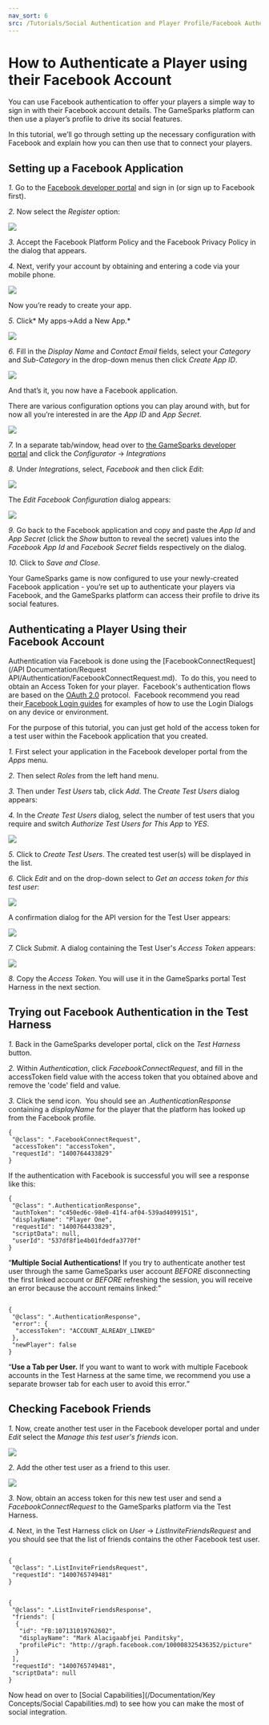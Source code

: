 ```yaml
---
nav_sort: 6
src: /Tutorials/Social Authentication and Player Profile/Facebook Authentication.md
---
```


# How to Authenticate a Player using their Facebook Account

You can use Facebook authentication to offer your players a simple way to sign in with their Facebook account details. The GameSparks platform can then use a player’s profile to drive its social features.

In this tutorial, we’ll go through setting up the necessary configuration with Facebook and explain how you can then use that to connect your players.

## Setting up a Facebook Application

*1.* Go to the [Facebook developer portal](https://developers.facebook.com/) and sign in (or sign up to Facebook first).

*2.* Now select the *Register* option:

![](img/AuthFB/24.jpg)

*3.* Accept the Facebook Platform Policy and the Facebook Privacy Policy in the dialog that appears.

*4.* Next, verify your account by obtaining and entering a code via your mobile phone.

![](img/AuthFB/25.jpg)

Now you’re ready to create your app.

*5.* Click* My apps->Add a New App.*

![](img/AuthFB/26.jpg)

*6.* Fill in the *Display Name* and *Contact Email* fields, select your *Category* and *Sub-Category* in the drop-down menus then click *Create App ID*.

![](img/AuthFB/27.jpg)

And that’s it, you now have a Facebook application.

There are various configuration options you can play around with, but for now all you’re interested in are the *App ID* and *App Secret*.

![](img/AuthFB/28.jpg)

*7.* In a separate tab/window, head over to [the GameSparks developer portal](https://portal.gamesparks.net/) and click the *Configurator* -> *Integrations*

*8.* Under *Integrations*, select, *Facebook* and then click *Edit*:

![](img/AuthFB/33.png)

The *Edit Facebook Configuration* dialog appears:

![](img/AuthFB/34.png)


*9.* Go back to the Facebook application and copy and paste the *App Id* and *App Secret* (click the *Show* button to reveal the secret) values into the *Facebook App Id* and *Facebook Secret* fields respectively on the dialog.

*10.* Click to *Save and Close*.

Your GameSparks game is now configured to use your newly-created Facebook application - you’re set up to authenticate your players via Facebook, and the GameSparks platform can access their profile to drive its social features.

## Authenticating a Player Using their Facebook Account

Authentication via Facebook is done using the [FacebookConnectRequest](/API Documentation/Request API/Authentication/FacebookConnectRequest.md).  To do this, you need to obtain an Access Token for your player.  Facebook's authentication flows are based on the [OAuth 2.0](http://tools.ietf.org/html/draft-ietf-oauth-v2) protocol.  Facebook recommend you read their[ Facebook Login guides](https://developers.facebook.com/docs/facebook-login/) for examples of how to use the Login Dialogs on any device or environment.

For the purpose of this tutorial, you can just get hold of the access token for a test user within the Facebook application that you created.

*1.* First select your application in the Facebook developer portal from the *Apps* menu.

*2.* Then select *Roles* from the left hand menu.

*3.* Then under *Test Users* tab, click *Add*. The *Create Test Users* dialog appears:

*4.* In the *Create Test Users* dialog, select the number of test users that you require and switch *Authorize Test Users for This App* to *YES*.

![](img/AuthFB/30.jpg)

*5.* Click to *Create Test Users*. The created test user(s) will be displayed in the list.

*6.* Click *Edit* and on the drop-down select to *Get an access token for this test user*:

![](img/AuthFB/31.jpg)

A confirmation dialog for the API version for the Test User appears:

![](img/AuthFB/35.png)

*7.* Click *Submit*. A dialog containing the Test User's *Access Token* appears:

![](img/AuthFB/10.png)

*8.* Copy the *Access Token*. You will use it in the GameSparks portal Test Harness in the next section.

## Trying out Facebook Authentication in the Test Harness

*1.* Back in the GameSparks developer portal, click on the *Test Harness* button.

*2.* Within *Authentication*, click *FacebookConnectRequest*, and fill in the accessToken field value with the access token that you obtained above and remove the 'code' field and value.

*3.* Click the send icon.  You should see an *.AuthenticationResponse* containing a *displayName* for the player that the platform has looked up from the Facebook profile.

```    
{
 "@class": ".FacebookConnectRequest",
 "accessToken": "accessToken",
 "requestId": "1400764433829"
}
```  

If the authentication with Facebook is successful you will see a response like this:

```    
{
 "@class": ".AuthenticationResponse",
 "authToken": "c450ed6c-98e0-41f4-af04-539ad4099151",
 "displayName": "Player One",
 "requestId": "1400764433829",
 "scriptData": null,
 "userId": "537df8f1e4b01fdedfa3770f"
}

```

<q>**Multiple Social Authentications!** If you try to authenticate another test user through the same GameSparks user account *BEFORE* disconnecting the first linked account or *BEFORE* refreshing the session, you will receive an error because the account remains linked:</q>

```

{
 "@class": ".AuthenticationResponse",
 "error": {
  "accessToken": "ACCOUNT_ALREADY_LINKED"
 },
 "newPlayer": false
}

```

<q>**Use a Tab per User.** If you want to want to work with multiple Facebook accounts in the Test Harness at the same time, we recommend you use a separate browser tab for each user to avoid this error.</q>

## Checking Facebook Friends

*1.* Now, create another test user in the Facebook developer portal and under *Edit* select the *Manage this test user's friends* icon.

![](img/AuthFB/32.jpg)

*2.* Add the other test user as a friend to this user.

![](img/AuthFB/16.png)

*3.* Now, obtain an access token for this new test user and send a *FacebookConnectRequest* to the GameSparks platform via the Test Harness.

*4.* Next, in the Test Harness click on *User* -> *ListInviteFriendsRequest* and you should see that the list of friends contains the other Facebook test user.

```

{
 "@class": ".ListInviteFriendsRequest",
 "requestId": "1400765749481"
}

```

```

{
 "@class": ".ListInviteFriendsResponse",
 "friends": [
  {
   "id": "FB:107131019762602",
   "displayName": "Mark Alacigaabfjei Panditsky",
   "profilePic": "http://graph.facebook.com/100008325436352/picture"
  }
 ],
 "requestId": "1400765749481",
 "scriptData": null
}

```

Now head on over to [Social Capabilities](/Documentation/Key Concepts/Social Capabilities.md) to see how you can make the most of social integration.
